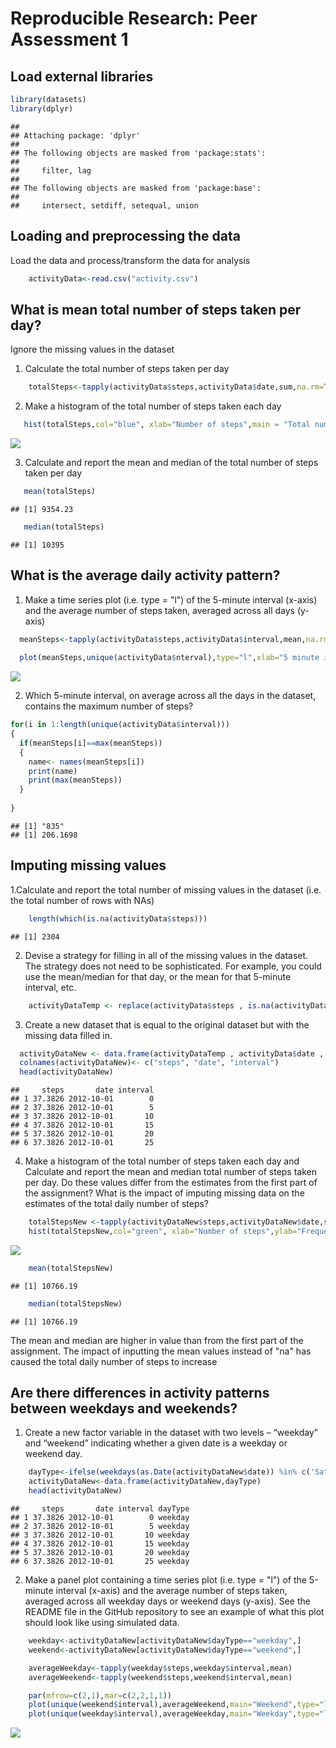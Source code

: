 # Reproducible Research: Peer Assessment 1

## Load external libraries

```r
library(datasets)
library(dplyr)
```

```
## 
## Attaching package: 'dplyr'
## 
## The following objects are masked from 'package:stats':
## 
##     filter, lag
## 
## The following objects are masked from 'package:base':
## 
##     intersect, setdiff, setequal, union
```

## Loading and preprocessing the data
Load the data and process/transform the data for analysis


```r
    activityData<-read.csv("activity.csv")
```


## What is mean total number of steps taken per day?
Ignore the missing values in the dataset

1. Calculate the total number of steps taken per day

```r
    totalSteps<-tapply(activityData$steps,activityData$date,sum,na.rm=TRUE)
```

2. Make a histogram of the total number of steps taken each day

```r
   hist(totalSteps,col="blue", xlab="Number of steps",main = "Total number of steps taken each day")
```

![](PA1_template_files/figure-html/unnamed-chunk-4-1.png) 

3. Calculate and report the mean and median of the total number of steps taken per day

```r
   mean(totalSteps)
```

```
## [1] 9354.23
```

```r
   median(totalSteps)
```

```
## [1] 10395
```

## What is the average daily activity pattern?
1. Make a time series plot (i.e. type = "l") of the 5-minute interval (x-axis) and the average number of steps taken, averaged across all days (y-axis)

```r
  meanSteps<-tapply(activityData$steps,activityData$interval,mean,na.rm=TRUE)
  
  plot(meanSteps,unique(activityData$nterval),type="l",xlab="5 minute interval",ylab="Average steps taken across all days")
```

![](PA1_template_files/figure-html/unnamed-chunk-6-1.png) 

2. Which 5-minute interval, on average across all the days in the dataset, contains the maximum number of steps?

```r
for(i in 1:length(unique(activityData$interval)))
{
  if(meanSteps[i]==max(meanSteps))
  {
    name<- names(meanSteps[i])
    print(name)
    print(max(meanSteps))
  }
  
}
```

```
## [1] "835"
## [1] 206.1698
```

## Imputing missing values
1.Calculate and report the total number of missing values in the dataset (i.e. the total number of rows with NAs)

```r
    length(which(is.na(activityData$steps)))
```

```
## [1] 2304
```

2. Devise a strategy for filling in all of the missing values in the dataset. The strategy does not need to be sophisticated. For example, you could use the mean/median for that day, or the mean for that 5-minute interval, etc.

```r
    activityDataTemp <- replace(activityData$steps , is.na(activityData$steps) , mean(meanSteps))
```

3. Create a new dataset that is equal to the original dataset but with the missing data filled in.

```r
  activityDataNew <- data.frame(activityDataTemp , activityData$date , activityData$interval)
  colnames(activityDataNew)<- c("steps", "date", "interval")
  head(activityDataNew)
```

```
##     steps       date interval
## 1 37.3826 2012-10-01        0
## 2 37.3826 2012-10-01        5
## 3 37.3826 2012-10-01       10
## 4 37.3826 2012-10-01       15
## 5 37.3826 2012-10-01       20
## 6 37.3826 2012-10-01       25
```

4. Make a histogram of the total number of steps taken each day and Calculate and report the mean and median total number of steps taken per day. Do these values differ from the estimates from the first part of the assignment? What is the impact of imputing missing data on the estimates of the total daily number of steps?

```r
    totalStepsNew <-tapply(activityDataNew$steps,activityDataNew$date,sum,na.rm=TRUE)
    hist(totalStepsNew,col="green", xlab="Number of steps",ylab="Frequency")
```

![](PA1_template_files/figure-html/unnamed-chunk-11-1.png) 

```r
    mean(totalStepsNew)
```

```
## [1] 10766.19
```

```r
    median(totalStepsNew)
```

```
## [1] 10766.19
```
The mean and median are higher in value than from the first part of the assignment. The impact of inputting the mean values
instead of "na" has caused the total daily number of steps to increase

## Are there differences in activity patterns between weekdays and weekends?
1. Create a new factor variable in the dataset with two levels – “weekday” and “weekend” indicating whether a given date is a weekday or weekend day.

```r
    dayType<-ifelse(weekdays(as.Date(activityDataNew$date)) %in% c('Saturday','Sunday'), "weekend", "weekday")
    activityDataNew<-data.frame(activityDataNew,dayType)
    head(activityDataNew)
```

```
##     steps       date interval dayType
## 1 37.3826 2012-10-01        0 weekday
## 2 37.3826 2012-10-01        5 weekday
## 3 37.3826 2012-10-01       10 weekday
## 4 37.3826 2012-10-01       15 weekday
## 5 37.3826 2012-10-01       20 weekday
## 6 37.3826 2012-10-01       25 weekday
```

2. Make a panel plot containing a time series plot (i.e. type = "l") of the 5-minute interval (x-axis) and the average number of steps taken, averaged across all weekday days or weekend days (y-axis). See the README file in the GitHub repository to see an example of what this plot should look like using simulated data.

```r
    weekday<-activityDataNew[activityDataNew$dayType=="weekday",]
    weekend<-activityDataNew[activityDataNew$dayType=="weekend",]

    averageWeekday<-tapply(weekday$steps,weekday$interval,mean)
    averageWeekend<-tapply(weekend$steps,weekend$interval,mean)

    par(mfrow=c(2,1),mar=c(2,2,1,1))
    plot(unique(weekend$interval),averageWeekend,main="Weekend",type="l",xlab="Interval",ylab="Number of Steps")
    plot(unique(weekday$interval),averageWeekday,main="Weekday",type="l",xlab="Interval",ylab="Number of Steps")
```

![](PA1_template_files/figure-html/unnamed-chunk-13-1.png) 

